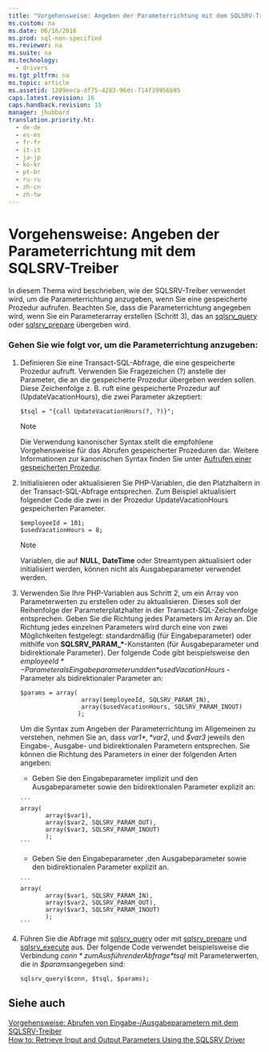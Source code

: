 ```yaml
---
title: "Vorgehensweise: Angeben der Parameterrichtung mit dem SQLSRV-Treiber"
ms.custom: na
ms.date: 06/16/2016
ms.prod: sql-non-specified
ms.reviewer: na
ms.suite: na
ms.technology: 
  - drivers
ms.tgt_pltfrm: na
ms.topic: article
ms.assetid: 1209eeca-df75-4283-96dc-714f39956b95
caps.latest.revision: 16
caps.handback.revision: 15
manager: jhubbard
translation.priority.ht: 
  - de-de
  - es-es
  - fr-fr
  - it-it
  - ja-jp
  - ko-kr
  - pt-br
  - ru-ru
  - zh-cn
  - zh-tw
---
```

# Vorgehensweise: Angeben der Parameterrichtung mit dem SQLSRV-Treiber
In diesem Thema wird beschrieben, wie der SQLSRV-Treiber verwendet wird, um die Parameterrichtung anzugeben, wenn Sie eine gespeicherte Prozedur aufrufen. Beachten Sie, dass die Parameterrichtung angegeben wird, wenn Sie ein Parameterarray erstellen \(Schritt 3\), das an [sqlsrv\_query](../content/sqlsrv_query.md) oder [sqlsrv\_prepare](../content/sqlsrv_prepare.md) übergeben wird.  
  
### Gehen Sie wie folgt vor, um die Parameterrichtung anzugeben:  
  
1.  Definieren Sie eine Transact\-SQL-Abfrage, die eine gespeicherte Prozedur aufruft. Verwenden Sie Fragezeichen \(?\) anstelle der Parameter, die an die gespeicherte Prozedur übergeben werden sollen. Diese Zeichenfolge z. B. ruft eine gespeicherte Prozedur auf \(UpdateVacationHours\), die zwei Parameter akzeptiert:  
  
    ```  
    $tsql = "{call UpdateVacationHours(?, ?)}";  
    ```  
  
    > [!NOTE]  
    > Die Verwendung kanonischer Syntax stellt die empfohlene Vorgehensweise für das Abrufen gespeicherter Prozeduren dar. Weitere Informationen zur kanonischen Syntax finden Sie unter [Aufrufen einer gespeicherten Prozedur](http://go.microsoft.com/fwlink/?linkid=119517).  
  
2.  Initialisieren oder aktualisieren Sie PHP-Variablen, die den Platzhaltern in der Transact\-SQL-Abfrage entsprechen.  Zum Beispiel aktualisiert folgender Code die zwei in der Prozedur UpdateVacationHours gespeicherten Parameter.  
  
    ```  
    $employeeId = 101;  
    $usedVacationHours = 8;  
    ```  
  
    > [!NOTE]  
    > Variablen, die auf **NULL**, **DateTime** oder Streamtypen aktualisiert oder initialisiert werden, können nicht als Ausgabeparameter verwendet werden.  
  
3.  Verwenden Sie Ihre PHP-Variablen aus Schritt 2, um ein Array von Parameterwerten zu erstellen oder zu aktualisieren. Dieses soll der Reihenfolge der Parameterplatzhalter in der Transact\-SQL-Zeichenfolge entsprechen. Geben Sie die Richtung  jedes Parameters im Array an. Die Richtung jedes einzelnen Parameters wird durch eine von zwei Möglichkeiten festgelegt: standardmäßig \(für Eingabeparameter\) oder mithilfe von **SQLSRV\_PARAM\_\***-Konstanten \(für Ausgabeparameter und bidirektionale Parameter\). Der folgende Code gibt beispielsweise den *$employeeId* -Parameter als Eingabeparameter und den *$usedVacationHours* -Parameter als bidirektionaler Parameter an:  
  
    ```  
    $params = array(  
                     array($employeeId, SQLSRV_PARAM_IN),  
                     array($usedVacationHours, SQLSRV_PARAM_INOUT)  
                    );  
    ```  
  
    Um die Syntax zum Angeben der Parameterrichtung im Allgemeinen zu verstehen, nehmen Sie an, dass *$var1*, *$var2*, und *$var3* jeweils den Eingabe-, Ausgabe- und bidirektionalen Parametern entsprechen. Sie können die Richtung des Parameters in einer der folgenden Arten angeben:  
  
    -    Geben Sie den Eingabeparameter implizit und den Ausgabeparameter sowie den bidirektionalen Parameter explizit an:  
  
        ```  
        array(   
               array($var1),  
               array($var2, SQLSRV_PARAM_OUT),  
               array($var3, SQLSRV_PARAM_INOUT)  
               );  
        ```  
  
    -    Geben Sie den Eingabeparameter ,den Ausgabeparameter sowie den bidirektionalen Parameter explizit an.  
  
        ```  
        array(   
               array($var1, SQLSRV_PARAM_IN),  
               array($var2, SQLSRV_PARAM_OUT),  
               array($var3, SQLSRV_PARAM_INOUT)  
               );  
        ```  
  
4.  Führen Sie die Abfrage mit [sqlsrv\_query](../content/sqlsrv_query.md) oder mit [sqlsrv\_prepare](../content/sqlsrv_prepare.md) und [sqlsrv\_execute](../content/sqlsrv_execute.md) aus. Der folgende Code verwendet beispielsweise die Verbindung *$conn* zum Ausführen der Abfrage *$tsql* mit Parameterwerten, die in *$params*angegeben sind:  
  
    ```  
    sqlsrv_query($conn, $tsql, $params);  
    ```  
  
## Siehe auch  
[Vorgehensweise: Abrufen von Eingabe-/Ausgabeparametern mit dem SQLSRV-Treiber](../Topic/How%20to:%20Retrieve%20Output%20Parameters%20Using%20the%20SQLSRV%20Driver.md)  
[How to: Retrieve Input and Output Parameters Using the SQLSRV Driver](../Topic/How%20to:%20Retrieve%20Input%20and%20Output%20Parameters%20Using%20the%20SQLSRV%20Driver.md)  
  
